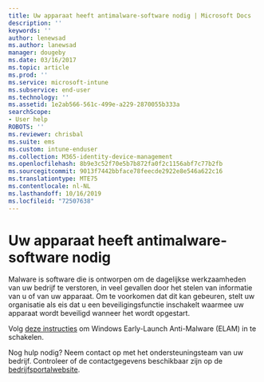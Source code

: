 ```yaml
---
title: Uw apparaat heeft antimalware-software nodig | Microsoft Docs
description: ''
keywords: ''
author: lenewsad
ms.author: lanewsad
manager: dougeby
ms.date: 03/16/2017
ms.topic: article
ms.prod: ''
ms.service: microsoft-intune
ms.subservice: end-user
ms.technology: ''
ms.assetid: 1e2ab566-561c-499e-a229-2870055b333a
searchScope:
- User help
ROBOTS: ''
ms.reviewer: chrisbal
ms.suite: ems
ms.custom: intune-enduser
ms.collection: M365-identity-device-management
ms.openlocfilehash: 8b9e3c52f70e5b7b872fa0f2c1156abf7c77b2fb
ms.sourcegitcommit: 9013f7442bbface78feecde2922e8e546a622c16
ms.translationtype: MTE75
ms.contentlocale: nl-NL
ms.lasthandoff: 10/16/2019
ms.locfileid: "72507638"
---
```

# <a name="your-device-needs-antimalware-software"></a>Uw apparaat heeft antimalware-software nodig

Malware is software die is ontworpen om de dagelijkse werkzaamheden van uw bedrijf te verstoren, in veel gevallen door het stelen van informatie van u of van uw apparaat. Om te voorkomen dat dit kan gebeuren, stelt uw organisatie als eis dat u een beveiligingsfunctie inschakelt waarmee uw apparaat wordt beveiligd wanneer het wordt opgestart.

Volg [deze instructies](https://gallery.technet.microsoft.com/How-to-turn-on-Early-84552ec5) om Windows Early-Launch Anti-Malware (ELAM) in te schakelen.

Nog hulp nodig? Neem contact op met het ondersteuningsteam van uw bedrijf. Controleer of de contactgegevens beschikbaar zijn op de [bedrijfsportalwebsite](https://go.microsoft.com/fwlink/?linkid=2010980).
